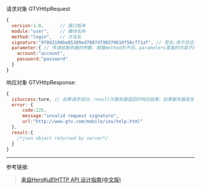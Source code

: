 

请求对象
GTVHttpRequest

``` javascript
{
  version:1.0,      // 接口版本
  module:"user",    // 模块名称
  method:"login",   // 方法名
  signature:"970d3198be85389ed7807d790370610f56cf71af", // 签名:用于验证客户端有权访问接口
  parameter:{ // 传递给服务器的参数，根据method的不同，parameters里面的内容不同.
    account:"account",
    password:"password"
  }
}
```

响应对象
GTVHttpResponse:
```javascript
{
  isSuccess:ture, // 如果请求成功，result为服务器返回的响应结果。如果服务器发生错误,error为服务器返回的错误信息。
  error: {
      code:225,
      message:"invalid request signature",
      url:"http://www.gtv.com/mobile/ios/help.html"
  },
  result:{
    /*json object returned by server*/
  }
}
```
---

参考链接:
> [来自HeroKu的HTTP API 设计指南(中文版)](http://get.jobdeer.com/343.get)
